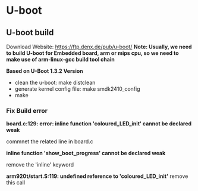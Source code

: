 # U-boot

## U-boot build
Download Website: https://ftp.denx.de/pub/u-boot/
**Note: Usually, we need to build U-boot for Embedded board, arm or mips cpu, so we need to make use of arm-linux-gcc build tool chain**

**Based on U-Boot 1.3.2 Version**

- clean the u-boot: make distclean
- generate kernel config file: make smdk2410_config
- make

### Fix Build error

**board.c:129: error: inline function 'coloured_LED_init' cannot be declared weak**

commnet the related line in board.c

**inline function 'show_boot_progress' cannot be declared weak**

remove the 'inline' keyword

**arm920t/start.S:119: undefined reference to 'coloured_LED_init'**
remove this call
